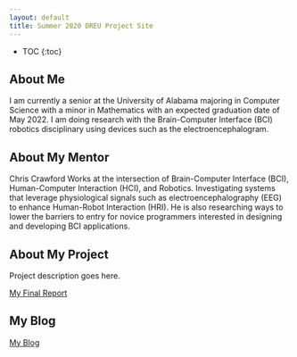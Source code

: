 ```yaml
---
layout: default
title: Summer 2020 DREU Project Site
---
```


* TOC
{:toc}

## About Me

I am currently a senior at the University of Alabama majoring in Computer Science with a minor in Mathematics with an expected graduation date of May 2022.  I am doing research with the Brain-Computer Interface (BCI) robotics disciplinary using devices such as the electroencephalogram.

## About My Mentor

Chris Crawford Works at the intersection of Brain-Computer Interface (BCI), Human-Computer Interaction (HCI), and Robotics. Investigating systems that leverage physiological signals such as electroencephalography (EEG) to enhance Human-Robot Interaction (HRI). He is also researching ways to lower the barriers to entry for novice programmers interested in designing and developing BCI applications.

## About My Project

Project description goes here.

[My Final Report](files/finalreport.pdf)

## My Blog

[My Blog](blog.html)
